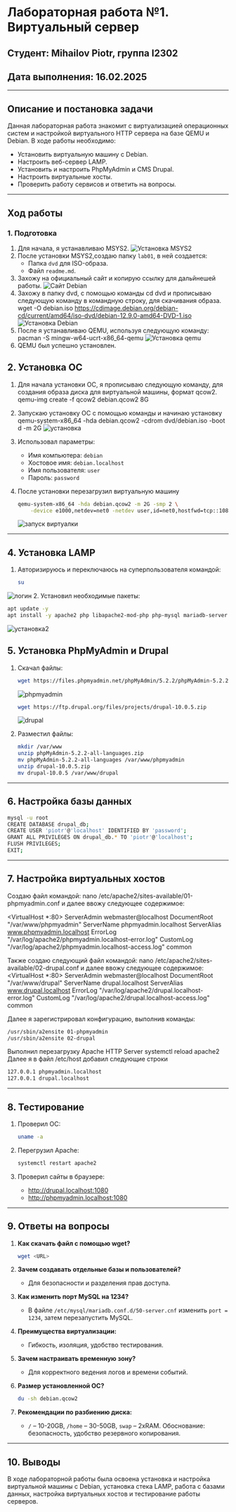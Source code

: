 # Лабораторная работа №1. Виртуальный сервер

## Студент: Mihailov Piotr, группа I2302

## Дата выполнения: 16.02.2025

---

## Описание и постановка задачи

Данная лабораторная работа знакомит с виртуализацией операционных систем и настройкой виртуального HTTP сервера на базе QEMU и Debian. В ходе работы необходимо:

- Установить виртуальную машину с Debian.
- Настроить веб-сервер LAMP.
- Установить и настроить PhpMyAdmin и CMS Drupal.
- Настроить виртуальные хосты.
- Проверить работу сервисов и ответить на вопросы.

---

## Ход работы

### 1. Подготовка

1. Для начала, я устанавливаю MSYS2.
![Установка MSYS2](images/instalmsys.png)
2. После установки MSYS2,создаю папку `lab01`, в ней создается:
   - Папка `dvd` для ISO-образа.
   - Файл `readme.md`.
3. Захожу на официальный сайт и копирую ссылку для дальйнешей работы.
![Сайт Debian](images/sitedebian.png)
4. Захожу в папку dvd, с помощью команды cd dvd и прописываю следующую команду в командную строку, для скачивания образа.
wget -O debian.iso https://cdimage.debian.org/debian-cd/current/amd64/iso-dvd/debian-12.9.0-amd64-DVD-1.iso
![Установка Debian](images/downloaddebian.png)
5. После я устанавливаю QEMU, используя следующую команду:
pacman -S mingw-w64-ucrt-x86_64-qemu
![Установка qemu](images/downloadqemu.png)
6. QEMU был успешно установлен.

## 2. Установка ОС

1. Для начала установки ОС, я прописываю следующую команду, для создания образа диска для виртуальной машины, формат qcow2.
qemu-img create -f qcow2 debian.qcow2 8G
2. Запускаю установку ОС с помощью команды и начинаю установку
qemu-system-x86_64 -hda debian.qcow2 -cdrom dvd/debian.iso -boot d -m 2G
![установка](images/install.png)

3. Использовал параметры:
   - Имя компьютера: `debian`
   - Хостовое имя: `debian.localhost`
   - Имя пользователя: `user`
   - Пароль: `password`
4. После установки перезагрузил виртуальную машину

   ```bash
   qemu-system-x86_64 -hda debian.qcow2 -m 2G -smp 2 \
       -device e1000,netdev=net0 -netdev user,id=net0,hostfwd=tcp::1080-:80,hostfwd=tcp::1022-:22
   ```

   ![запуск виртуалки](images/install2.png)

---

## 4. Установка LAMP

1. Авторизируюсь и переключаюсь на суперпользователя командой:

   ```bash
   su
   ```

![логин](images/loginandsu.png)
2. Установил необходимые пакеты:

   ```bash
   apt update -y
   apt install -y apache2 php libapache2-mod-php php-mysql mariadb-server mariadb-client unzip
   ```

![установка2](images/mariadb.png)

## 5. Установка PhpMyAdmin и Drupal

1. Скачал файлы:

   ```bash
   wget https://files.phpmyadmin.net/phpMyAdmin/5.2.2/phpMyAdmin-5.2.2-all-languages.zip
   ```

   ![phpmyadmin](images/phpmyadmin.png)

   ```bash
   wget https://ftp.drupal.org/files/projects/drupal-10.0.5.zip
   ```

   ![drupal](images/drupal.png)

2. Разместил файлы:

   ```bash
   mkdir /var/www
   unzip phpMyAdmin-5.2.2-all-languages.zip
   mv phpMyAdmin-5.2.2-all-languages /var/www/phpmyadmin
   unzip drupal-10.0.5.zip
   mv drupal-10.0.5 /var/www/drupal
   ```

---

## 6. Настройка базы данных

```bash
mysql -u root
CREATE DATABASE drupal_db;
CREATE USER 'piotr'@'localhost' IDENTIFIED BY 'password';
GRANT ALL PRIVILEGES ON drupal_db.* TO 'piotr'@'localhost';
FLUSH PRIVILEGES;
EXIT;
```

---

## 7. Настройка виртуальных хостов

Создаю файл командой:
nano /etc/apache2/sites-available/01-phpmyadmin.conf
и далее ввожу следующее содержимое:

<VirtualHost *:80>
    ServerAdmin webmaster@localhost
    DocumentRoot "/var/www/phpmyadmin"
    ServerName phpmyadmin.localhost
    ServerAlias www.phpmyadmin.localhost
    ErrorLog "/var/log/apache2/phpmyadmin.localhost-error.log"
    CustomLog "/var/log/apache2/phpmyadmin.localhost-access.log" common
</VirtualHost>

Также создаю следующий файл командой:
nano /etc/apache2/sites-available/02-drupal.conf
и далее ввожу следующее содержимое:
<VirtualHost *:80>
    ServerAdmin webmaster@localhost
    DocumentRoot "/var/www/drupal"
    ServerName drupal.localhost
    ServerAlias www.drupal.localhost
    ErrorLog "/var/log/apache2/drupal.localhost-error.log"
    CustomLog "/var/log/apache2/drupal.localhost-access.log" common
</VirtualHost>

Далее я зарегистрировал конфигурацию, выполнив команды:

```bash
/usr/sbin/a2ensite 01-phpmyadmin
/usr/sbin/a2ensite 02-drupal
```

Выполнил перезагрузку Apache HTTP Server
systemctl reload apache2
Далее я в файл /etc/host добавил следующие строки

```bash
127.0.0.1 phpmyadmin.localhost
127.0.0.1 drupal.localhost
```

---

## 8. Тестирование

1. Проверил ОС:

   ```bash
   uname -a
   ```

2. Перегрузил Apache:

   ```bash
   systemctl restart apache2
   ```

3. Проверил сайты в браузере:
   - http://drupal.localhost:1080
   - http://phpmyadmin.localhost:1080

---

## 9. Ответы на вопросы

1. **Как скачать файл с помощью wget?**

   ```bash
   wget <URL>
   ```

2. **Зачем создавать отдельные базы и пользователей?**
   - Для безопасности и разделения прав доступа.
3. **Как изменить порт MySQL на 1234?**
   - В файле `/etc/mysql/mariadb.conf.d/50-server.cnf` изменить `port = 1234`, затем перезапустить MySQL.
4. **Преимущества виртуализации:**
   - Гибкость, изоляция, удобство тестирования.
5. **Зачем настраивать временную зону?**
   - Для корректного ведения логов и времени событий.
6. **Размер установленной ОС?**

   ```bash
   du -sh debian.qcow2
   ```

7. **Рекомендации по разбиению диска:**
   - `/` – 10-20GB, `/home` – 30-50GB, `swap` – 2xRAM. Обоснование: безопасность, удобство резервного копирования.

---

## 10. Выводы

В ходе лабораторной работы была освоена установка и настройка виртуальной машины с Debian, установка стека LAMP, работа с базами данных, настройка виртуальных хостов и тестирование работы серверов.
